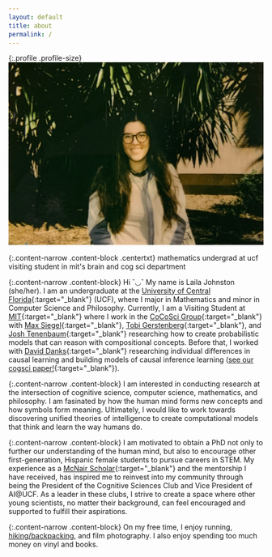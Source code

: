 ```yaml
---
layout: default
title: about
permalink: /
---
```


{:.profile .profile-size}
![laila](/imgs/laila_2021.jpg)

{:.content-narrow .content-block .centertxt}
mathematics undergrad at ucf<br>
visiting student in mit's brain and cog sci department

{:.content-narrow .content-block}
Hi ˘◡˘ My name is Laila Johnston (she/her). I am an undergraduate at the [University of Central Florida](https://www.ucf.edu/){:target="_blank"} (UCF), where I major in Mathematics and minor in Computer Science and Philosophy. Currently, I am a Visiting Student at [MIT](https://web.mit.edu/){:target="_blank"} where I work in the [CoCoSci Group](http://cocosci.mit.edu/){:target="_blank"} with [Max Siegel](http://web.mit.edu/maxs/www/){:target="_blank"}, [Tobi Gerstenberg](http://cicl.stanford.edu/member/tobias_gerstenberg/){:target="_blank"}, and [Josh Tenenbaum](http://cocosci.mit.edu/josh){:target="_blank"} researching how to create probabilistic models that can reason with compositional concepts. Before that, I worked with [David Danks](https://www.daviddanks.org/){:target="_blank"} researching individual differences in causal learning and building models of causal inference learning ([see our cogsci paper!](https://lailacj.github.io/pdfs/papers/johnston_causallearning_2021.pdf){:target="_blank"}). 

{:.content-narrow .content-block}
I am interested in conducting research at the intersection of cognitive science, computer science, mathematics, and philosophy. I am fasinated by how the human mind forms new concepts and how symbols form meaning. Ultimately, I would like to work towards discovering unified theories of intelligence to create computational models that think and learn the way humans do. 

{:.content-narrow .content-block}
I am motivated to obtain a PhD not only to further our understanding of the human mind, but also to encourage other first-generation, Hispanic female students to pursue careers in STEM. My experience as a [McNair Scholar](https://mcnair.ucf.edu/){:target="_blank"} and the mentorship I have received, has inspired me to reinvest into my community through being the President of the Cognitive Sciences Club and Vice President of AI@UCF. As a leader in these clubs, I strive to create a space where other young scientists, no matter their background, can feel encouraged and supported to fulfill their aspirations.

{:.content-narrow .content-block}
On my free time, I enjoy running, [hiking/backpacking](https://lailacj.github.io/blog/hikes/), and film photography. I also enjoy spending too much money on vinyl and books. 
